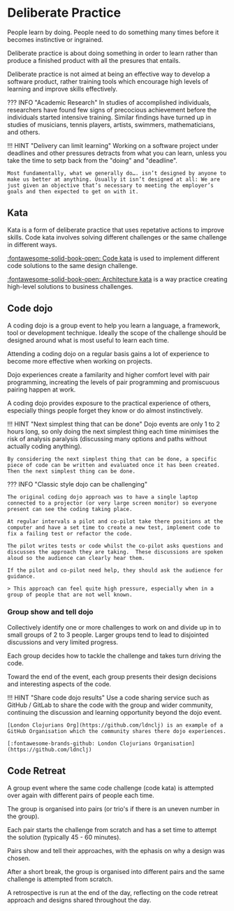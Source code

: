 # Deliberate Practice

People learn by doing. People need to do something many times before it becomes instinctive or ingrained.  

Deliberate practice is about doing something in order to learn rather than produce a finished product with all the presures that entails.

Deliberate practice is not aimed at being an effective way to develop a software product, rather training tools which encourage high levels of learning and improve skills effectively.

??? INFO "Academic Research"
    In studies of accomplished individuals, researchers have found few signs of precocious achievement before the individuals started intensive training. Similar findings have turned up in studies of musicians, tennis players, artists, swimmers, mathematicians, and others.

!!! HINT "Delivery can limit learning"
    Working on a software project under deadlines and other pressures detracts from what you can learn, unless you take the time to setp back from the "doing" and "deadline".  

    Most fundamentally, what we generally do…. isn’t designed by anyone to make us better at anything. Usually it isn’t designed at all: We are just given an objective that’s necessary to meeting the employer’s goals and then expected to get on with it.

## Kata

Kata is a form of deliberate practice that uses repetative actions to improve skills.  Code kata involves solving different challenges or the same challenge in different ways.

[:fontawesome-solid-book-open: Code kata](code-kata.md) is used to implement different code solutions to the same design challenge.

[:fontawesome-solid-book-open: Architecture kata](architecture-kata.md) is a way practice creating high-level solutions to business challenges.

## Code dojo

A coding dojo is a group event to help you learn a language, a framework, tool or development technique.  Ideally the scope of the challenge should be designed around what is most useful to learn each time.

Attending a coding dojo on a regular basis gains a lot of experience to become more effective when working on projects.  

Dojo experiences create a familarity and higher comfort level with pair programming, increating the levels of pair programming and promiscuous pairing happen at work.  

A coding dojo provides exposure to the practical experience of others, especially things people forget they know or do almost instinctively.

!!! HINT "Next simplest thing that can be done"
    Dojo events are only 1 to 2 hours long, so only doing the next simplest thing each time minimises the risk of analysis paralysis (discussing many options and paths without actually coding anything).

    By considering the next simplest thing that can be done, a specific piece of code can be written and evaluated once it has been created.  Then the next simplest thing can be done.

??? INFO "Classic style dojo can be challenging"

    The original coding dojo approach was to have a single laptop connected to a projector (or very large screen monitor) so everyone present can see the coding taking place.

    At regular intervals a pilot and co-pilot take there positions at the computer and have a set time to create a new test, implement code to fix a failing test or refactor the code.

    The pilot writes tests or code whilst the co-pilot asks questions and discusses the approach they are taking.  These discussions are spoken aloud so the audience can clearly hear them.

    If the pilot and co-pilot need help, they should ask the audience for guidance.

    > This approach can feel quite high pressure, especially when in a group of people that are not well known.

### Group show and tell dojo

Collectively identify one or more challenges to work on and divide up in to small groups of 2 to 3 people.  Larger groups tend to lead to disjointed discussions and very limited progress.

Each group decides how to tackle the challenge and takes turn driving the code.

Toward the end of the event, each group presents their design decisions and interesting aspects of the code.

!!! HINT "Share code dojo results"
    Use a code sharing service such as GitHub / GitLab to share the code with the group and wider community, continuing the discussion and learning opportunity beyond the dojo event.

    [London Clojurians Org](https://github.com/ldnclj) is an example of a GitHub Organisation which the community shares there dojo experiences.

    [:fontawesome-brands-github: London Clojurians Organisation](https://github.com/ldnclj)

## Code Retreat

A group event where the same code challenge (code kata) is attempted over again with different pairs of people each time.

The group is organised into pairs (or trio's if there is an uneven number in the group).

Each pair starts the challenge from scratch and has a set time to attempt the solution (typically 45 - 60 minutes).

Pairs show and tell their approaches, with the ephasis on why a design was chosen.

After a short break, the group is organised into different pairs and the same challenge is attempted from scratch.

A retrospective is run at the end of the day, reflecting on the code retreat approach and designs shared throughout the day.

<!-- 

## Further thoughts

Deliberate practice is designed specifically to improve performance with the key word being ‘designed.’ The essence of deliberate practice is continually stretching an individual just beyond his or her current abilities. By contrast, deliberate practice requires that one identify certain sharply defined elements of performance that need to be improved, and then work intently on them. The great performers isolate remarkably specific aspects of what they do and focus on just those things until they’re improved; then it’s on to the next aspect.

Deliberate practice can be repeated. High repetition is the most important difference between deliberate practice of a task and performing the task for real, when it counts. One is the choice of a properly demanding activity just beyond our current abilities. The other is the amount of repetition."

Feedback on results is continuously available. Though this is obvious, it is not nearly as simple as it might seem, especially when results require interpretation. In many important situations, a teacher, coach, or mentor is vital for providing crucial feedback.

It’s highly demanding mentally. Deliberate practice is above all an effort of focus and concentration. That is what makes it ‘deliberate.’ Continually seeking exactly those elements of performance that are unsatisfactory and then trying one’s hardest to make them better places enormous strains on anyone’s mental abilities. The work is so great that it seems no one can sustain it for very long.

It’s hard. This follows inescapably from the other characteristics of deliberate practice, which could be described as a recipe for not having fun. Doing things we know how to do well is enjoyable, and that’s exactly the opposite of what deliberate practice demands. Instead of doing what we’re good at, we insistently seek out what we’re not good at.

There is a definitive ‘before the work’ component. Self-regulation begins with setting goals – not big, life-directing goals, but more immediate goals for what you’re going to be doing today. In the research, the poorest performers don’t set goals at all; they just slog through their work. Mediocre performers set goals that are general and are often focused on simply achieving a good outcome. The best performers set goals that are not about the outcome but rather about the process of reaching the outcome.

There is a ‘during the work’ phase. The most important self-regulatory skill that top performers in every field use during their work is self-observation. Even in purely mental work, the best performers observe themselves closely. They are able to monitor what is happening in their own minds and ask how it’s going. Researchers call this metacognition – knowledge about your own knowledge, thinking about your own thinking. Top performers do this much more systematically than others do; it’s an established part of their routine.

There is an ‘after the work’ component as well. Practice activities are worthless without useful feedback about the results. These must be self-evaluations and the best performers judge themselves against a standard that’s relevant for what they’re trying to achieve. Sometimes they compare their performance with their own personal best; sometimes they compare it with the performance of competitors they’re facing or expect to face; sometimes they compare it with the best known performance by anyone in the field.

-->
